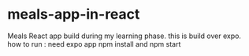 # meals-app-in-react
Meals React app build during my learning phase.
this is build over expo.
how to run : 
need expo app
npm install and npm start 
